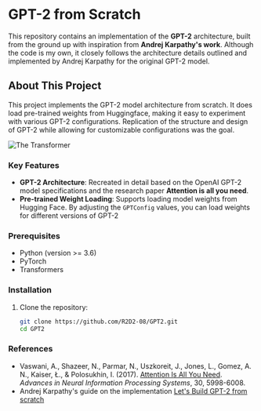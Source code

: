 # GPT-2 from Scratch

This repository contains an implementation of the **GPT-2** architecture, built from the ground up with inspiration from **Andrej Karpathy's work**. Although the code is my own, it closely follows the architecture details outlined and implemented by Andrej Karpathy for the original GPT-2 model. 

## About This Project

This project implements the GPT-2 model architecture from scratch. It does load pre-trained weights from Huggingface, making it easy to experiment with various GPT-2 configurations. Replication of the structure and design of GPT-2 while allowing for customizable configurations was the goal.

![The Transformer](https://miro.medium.com/v2/resize:fit:828/format:webp/1*-PfAJFusB-BNWu4-aDcpXA.png)

### Key Features
- **GPT-2 Architecture**: Recreated in detail based on the OpenAI GPT-2 model specifications and the research paper **Attention is all you need**.
- **Pre-trained Weight Loading**: Supports loading model weights from Hugging Face. By adjusting the `GPTConfig` values, you can load weights for different versions of GPT-2

### Prerequisites
- Python (version >= 3.6)
- PyTorch
- Transformers

### Installation
1. Clone the repository:
   ```bash
   git clone https://github.com/R2D2-08/GPT2.git
   cd GPT2
### References
- Vaswani, A., Shazeer, N., Parmar, N., Uszkoreit, J., Jones, L., Gomez, A. N., Kaiser, Ł., & Polosukhin, I. (2017). [Attention Is All You Need](https://arxiv.org/abs/1706.03762). *Advances in Neural Information Processing Systems*, 30, 5998-6008.
- Andrej Karpathy's guide on the implementation [Let's Build GPT-2 from scratch](https://www.youtube.com/watch?v=l8pRSuU81PU)
